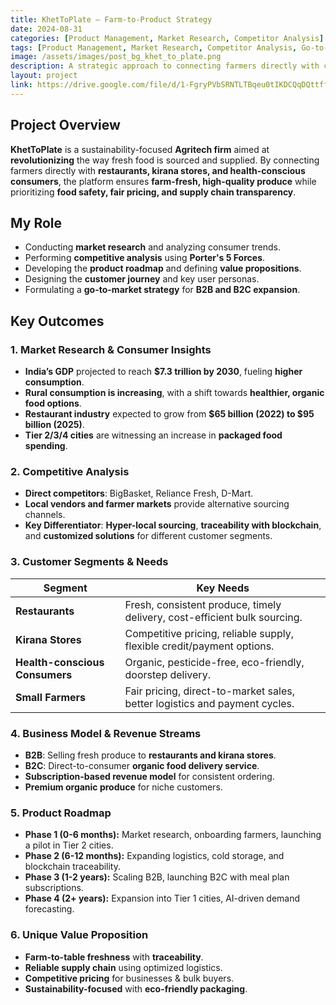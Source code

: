```yaml
---
title: KhetToPlate – Farm-to-Product Strategy
date: 2024-08-31
categories: [Product Management, Market Research, Competitor Analysis]
tags: [Product Management, Market Research, Competitor Analysis, Go-to-market Strategy]
image: /assets/images/post_bg_khet_to_plate.png
description: A strategic approach to connecting farmers directly with consumers and businesses.
layout: project
link: https://drive.google.com/file/d/1-FgryPVbSRNTLTBqeu0tIKDCQqDQttff/view?usp=drive_link
---
```


## Project Overview

**KhetToPlate** is a sustainability-focused **Agritech firm** aimed at **revolutionizing** the way fresh food is sourced and supplied. By connecting farmers directly with **restaurants, kirana stores, and health-conscious consumers**, the platform ensures **farm-fresh, high-quality produce** while prioritizing **food safety, fair pricing, and supply chain transparency**.

## My Role

- Conducting **market research** and analyzing consumer trends.
- Performing **competitive analysis** using **Porter's 5 Forces**.
- Developing the **product roadmap** and defining **value propositions**.
- Designing the **customer journey** and key user personas.
- Formulating a **go-to-market strategy** for **B2B and B2C expansion**.

## Key Outcomes

### **1. Market Research & Consumer Insights**

- **India’s GDP** projected to reach **$7.3 trillion by 2030**, fueling **higher consumption**.
- **Rural consumption is increasing**, with a shift towards **healthier, organic food options**.
- **Restaurant industry** expected to grow from **$65 billion (2022) to $95 billion (2025)**.
- **Tier 2/3/4 cities** are witnessing an increase in **packaged food spending**.

### **2. Competitive Analysis**

- **Direct competitors**: BigBasket, Reliance Fresh, D-Mart.
- **Local vendors and farmer markets** provide alternative sourcing channels.
- **Key Differentiator**: **Hyper-local sourcing**, **traceability with blockchain**, and **customized solutions** for different customer segments.

### **3. Customer Segments & Needs**

| **Segment**          | **Key Needs** |
|----------------------|--------------|
| **Restaurants**      | Fresh, consistent produce, timely delivery, cost-efficient bulk sourcing. |
| **Kirana Stores**    | Competitive pricing, reliable supply, flexible credit/payment options. |
| **Health-conscious Consumers** | Organic, pesticide-free, eco-friendly, doorstep delivery. |
| **Small Farmers**    | Fair pricing, direct-to-market sales, better logistics and payment cycles. |

### **4. Business Model & Revenue Streams**

- **B2B**: Selling fresh produce to **restaurants and kirana stores**.
- **B2C**: Direct-to-consumer **organic food delivery service**.
- **Subscription-based revenue model** for consistent ordering.
- **Premium organic produce** for niche customers.

### **5. Product Roadmap**

- **Phase 1 (0-6 months):** Market research, onboarding farmers, launching a pilot in Tier 2 cities.
- **Phase 2 (6-12 months):** Expanding logistics, cold storage, and blockchain traceability.
- **Phase 3 (1-2 years):** Scaling B2B, launching B2C with meal plan subscriptions.
- **Phase 4 (2+ years):** Expansion into Tier 1 cities, AI-driven demand forecasting.

### **6. Unique Value Proposition**

- **Farm-to-table freshness** with **traceability**.
- **Reliable supply chain** using optimized logistics.
- **Competitive pricing** for businesses & bulk buyers.
- **Sustainability-focused** with **eco-friendly packaging**.
